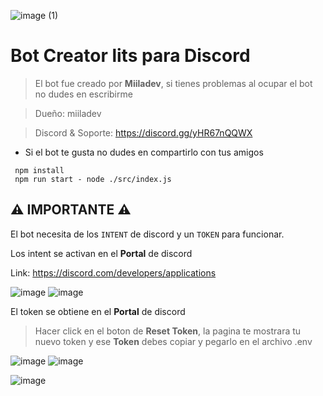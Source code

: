 ![image (1)](https://user-images.githubusercontent.com/116461642/211117446-75e59dc8-bc60-489a-979e-36d0277869d5.png)


#  Bot **Creator lits** para **Discord** 
> El bot fue creado por **Miiladev**, si tienes problemas al ocupar el bot no dudes en escribirme

> Dueño: miiladev

> Discord & Soporte: https://discord.gg/yHR67nQQWX

* Si el bot te gusta no dudes en compartirlo con tus amigos
  
```
 npm install
 npm run start - node ./src/index.js
```
## ⚠️ IMPORTANTE ⚠️
El bot necesita de los `INTENT` de discord y un `TOKEN` para funcionar.

Los intent se activan en el **Portal** de discord

Link: https://discord.com/developers/applications

![image](https://user-images.githubusercontent.com/116461642/211119423-3a53f50e-372e-43a5-a133-e552b69abd2c.png)
![image](https://user-images.githubusercontent.com/116461642/211118041-fa5ec72c-1011-4ce2-b034-22007dd8362e.png)

El token se obtiene en el **Portal** de discord

 > Hacer click en el boton de **Reset Token**, la pagina te mostrara tu nuevo token y ese **Token** debes copiar y pegarlo en el archivo .env
 
 ![image](https://user-images.githubusercontent.com/116461642/211119423-3a53f50e-372e-43a5-a133-e552b69abd2c.png)
 ![image](https://user-images.githubusercontent.com/116461642/211118181-7698e928-f3af-408a-8640-d674b97f8dff.png)

![image](https://github.com/user-attachments/assets/3103f968-9458-40f5-b3a9-3330ab2b71b7)




